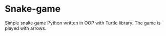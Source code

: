 # Snake-game
Simple snake game Python written in OOP with Turtle library. The game is played with arrows.

